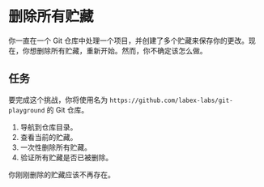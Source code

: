 # 删除所有贮藏

你一直在一个 Git 仓库中处理一个项目，并创建了多个贮藏来保存你的更改。现在，你想删除所有贮藏，重新开始。然而，你不确定该怎么做。

## 任务

要完成这个挑战，你将使用名为 `https://github.com/labex-labs/git-playground` 的 Git 仓库。

1. 导航到仓库目录。
2. 查看当前的贮藏。
3. 一次性删除所有贮藏。
4. 验证所有贮藏是否已被删除。

你刚刚删除的贮藏应该不再存在。

